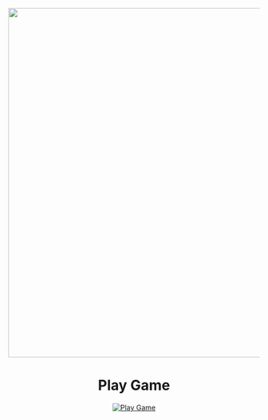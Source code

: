 <p align="center">
  <img src="https://private-user-images.githubusercontent.com/122410008/312427385-468eb406-17b7-48ff-974b-ea4cf839af65.png?jwt=eyJhbGciOiJIUzI1NiIsInR5cCI6IkpXVCJ9.eyJpc3MiOiJnaXRodWIuY29tIiwiYXVkIjoicmF3LmdpdGh1YnVzZXJjb250ZW50LmNvbSIsImtleSI6ImtleTUiLCJleHAiOjE3MTAzMjk5NjMsIm5iZiI6MTcxMDMyOTY2MywicGF0aCI6Ii8xMjI0MTAwMDgvMzEyNDI3Mzg1LTQ2OGViNDA2LTE3YjctNDhmZi05NzRiLWVhNGNmODM5YWY2NS5wbmc_WC1BbXotQWxnb3JpdGhtPUFXUzQtSE1BQy1TSEEyNTYmWC1BbXotQ3JlZGVudGlhbD1BS0lBVkNPRFlMU0E1M1BRSzRaQSUyRjIwMjQwMzEzJTJGdXMtZWFzdC0xJTJGczMlMkZhd3M0X3JlcXVlc3QmWC1BbXotRGF0ZT0yMDI0MDMxM1QxMTM0MjNaJlgtQW16LUV4cGlyZXM9MzAwJlgtQW16LVNpZ25hdHVyZT04MDlkNGIxMmNkNmNlZGFlMjAyMzdhODQwZTRkZGZhNWYwY2EyYmI2YTA4NGJkODYyMDlhZmY4MmQ1MzFlMTc0JlgtQW16LVNpZ25lZEhlYWRlcnM9aG9zdCZhY3Rvcl9pZD0wJmtleV9pZD0wJnJlcG9faWQ9MCJ9.OrtfZNMlYYw16RY7tqT6aGaTnY-ydRM7Kp3FDcxFUg0" width="1000" height="700">
</p>

<div style="text-align: center;">
  <h1>Play Game</h1>
  <a href="https://chprince11.github.io/zat.am/048-Prince-freeSmash/">
    <img src="https://img.icons8.com/color/96/000000/play--v1.png" alt="Play Game">
  </a>
</div>

